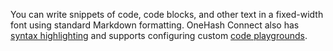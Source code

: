 You can write snippets of code, code blocks, and other text in a fixed-width
font using standard Markdown formatting. OneHash Connect also has [syntax
highlighting](/help/code-blocks#language-tagging) and supports configuring
custom [code playgrounds](/help/code-blocks#code-playgrounds).
